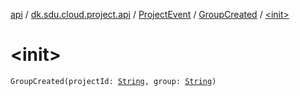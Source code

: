 [api](../../../index.md) / [dk.sdu.cloud.project.api](../../index.md) / [ProjectEvent](../index.md) / [GroupCreated](index.md) / [&lt;init&gt;](./-init-.md)

# &lt;init&gt;

`GroupCreated(projectId: `[`String`](https://kotlinlang.org/api/latest/jvm/stdlib/kotlin/-string/index.html)`, group: `[`String`](https://kotlinlang.org/api/latest/jvm/stdlib/kotlin/-string/index.html)`)`